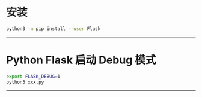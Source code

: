 
# 安装

```bash
python3 -m pip install --user Flask
```

---

# Python Flask 启动 Debug 模式

```bash
export FLASK_DEBUG=1
python3 xxx.py
```

---
